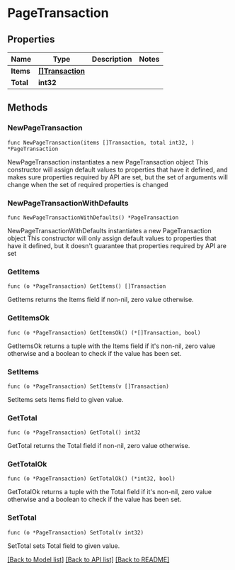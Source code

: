 # PageTransaction

## Properties

Name | Type | Description | Notes
------------ | ------------- | ------------- | -------------
**Items** | [**[]Transaction**](Transaction.md) |  | 
**Total** | **int32** |  | 

## Methods

### NewPageTransaction

`func NewPageTransaction(items []Transaction, total int32, ) *PageTransaction`

NewPageTransaction instantiates a new PageTransaction object
This constructor will assign default values to properties that have it defined,
and makes sure properties required by API are set, but the set of arguments
will change when the set of required properties is changed

### NewPageTransactionWithDefaults

`func NewPageTransactionWithDefaults() *PageTransaction`

NewPageTransactionWithDefaults instantiates a new PageTransaction object
This constructor will only assign default values to properties that have it defined,
but it doesn't guarantee that properties required by API are set

### GetItems

`func (o *PageTransaction) GetItems() []Transaction`

GetItems returns the Items field if non-nil, zero value otherwise.

### GetItemsOk

`func (o *PageTransaction) GetItemsOk() (*[]Transaction, bool)`

GetItemsOk returns a tuple with the Items field if it's non-nil, zero value otherwise
and a boolean to check if the value has been set.

### SetItems

`func (o *PageTransaction) SetItems(v []Transaction)`

SetItems sets Items field to given value.


### GetTotal

`func (o *PageTransaction) GetTotal() int32`

GetTotal returns the Total field if non-nil, zero value otherwise.

### GetTotalOk

`func (o *PageTransaction) GetTotalOk() (*int32, bool)`

GetTotalOk returns a tuple with the Total field if it's non-nil, zero value otherwise
and a boolean to check if the value has been set.

### SetTotal

`func (o *PageTransaction) SetTotal(v int32)`

SetTotal sets Total field to given value.



[[Back to Model list]](../README.md#documentation-for-models) [[Back to API list]](../README.md#documentation-for-api-endpoints) [[Back to README]](../README.md)


